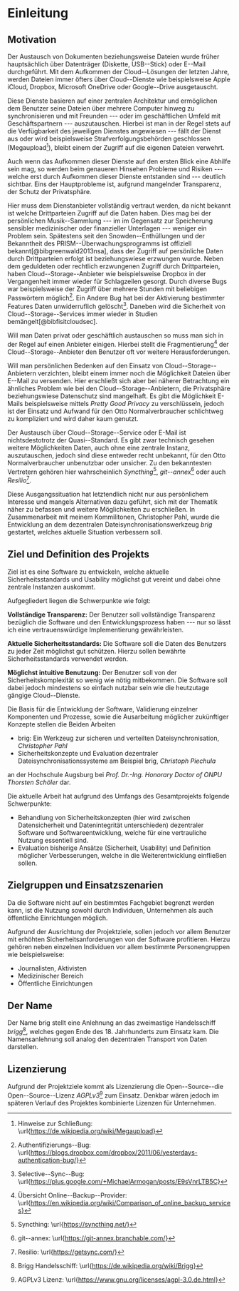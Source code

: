 # Einleitung

## Motivation

Der Austausch von Dokumenten beziehungsweise Dateien wurde früher hauptsächlich
über Datenträger (Diskette, USB--Stick) oder E--Mail durchgeführt. Mit dem
Aufkommen der Cloud--Lösungen der letzten Jahre, werden Dateien immer öfters
über Cloud--Dienste wie beispielsweise Apple iCloud, Dropbox, Microsoft
OneDrive oder Google--Drive ausgetauscht.

Diese Dienste basieren auf einer zentralen Architektur und ermöglichen dem
Benutzer seine Dateien über mehrere Computer hinweg zu synchronisieren und mit
Freunden --- oder im geschäftlichen Umfeld mit Geschäftspartnern ---
auszutauschen. Hierbei ist man in der Regel stets auf die Verfügbarkeit des
jeweiligen Dienstes angewiesen --- fällt der Dienst aus oder wird
beispielsweise Strafverfolgungsbehörden geschlossen (Megaupload[^mega-close]),
bleibt einem der Zugriff auf die eigenen Dateien verwehrt.

[^mega-close]: Hinweise zur Schließung: \url{https://de.wikipedia.org/wiki/Megaupload}

Auch wenn das Aufkommen dieser Dienste auf den ersten Blick eine Abhilfe sein
mag, so werden beim genaueren Hinsehen Probleme und Risiken --- welche erst
durch Aufkommen dieser Dienste entstanden sind --- deutlich sichtbar. Eins der
Hauptprobleme ist, aufgrund mangelnder Transparenz, der Schutz der
Privatsphäre.

Hier muss dem Dienstanbieter vollständig vertraut werden, da nicht bekannt ist
welche Drittparteien Zugriff auf die Daten haben. Dies mag bei der persönlichen
Musik--Sammlung --- im im Gegensatz zur Speicherung sensibler medizinischer
oder finanzieller Unterlagen --- weniger ein Problem sein. Spätestens seit den
Snowden--Enthüllungen und der Bekanntheit des PRISM--Überwachungsprogramms ist
offiziell bekannt[@bibgreenwald2013nsa], dass der Zugriff auf persönliche Daten
durch Drittparteien erfolgt ist beziehungswiese erzwungen wurde. Neben dem
geduldeten oder rechtlich erzwungenen Zugriff durch Drittparteien, haben
Cloud--Storage--Anbieter wie beispielsweise Dropbox in der Vergangenheit immer
wieder für Schlagzeilen gesorgt. Durch diverse Bugs war beispielsweise der
Zugriff über mehrere Stunden mit beliebigen Passwörtern möglich[^dbox-passbug].
Ein Andere Bug hat bei der Aktivierung bestimmter Features Daten unwiderruflich
gelöscht[^dbox-rm]. Daneben wird die Sicherheit von Cloud--Storage--Services
immer wieder in Studien bemängelt[@bibfisitcloudsec].

[^dbox-passbug]: Authentifizierungs--Bug: \url{https://blogs.dropbox.com/dropbox/2011/06/yesterdays-authentication-bug/}
[^dbox-rm]: Selective--Sync--Bug: \url{https://plus.google.com/+MichaelArmogan/posts/E9sVnrLTB5C}

Will man Daten privat oder geschäftlich austauschen so muss
man sich in der Regel auf einen Anbieter einigen. Hierbei stellt die
Fragmentierung[^prov-frag] der Cloud--Storage--Anbieter den Benutzer oft vor
weitere Herausforderungen.

[^prov-frag]: Übersicht Online--Backup--Provider:
\url{https://en.wikipedia.org/wiki/Comparison_of_online_backup_services}

Will man persönlichen Bedenken auf den Einsatz von Cloud--Storage--Anbietern
verzichten, bleibt einem immer noch die Möglichkeit Dateien über E--Mail zu
versenden. Hier erschließt sich aber bei näherer Betrachtung ein ähnliches
Problem wie bei den Cloud--Storage--Anbietern, die Privatsphäre beziehungswiese
Datenschutz sind mangelhaft. Es gibt die Möglichkeit E-Mails beispielsweise
mittels *Pretty Good Privacy* zu verschlüsseln, jedoch ist der Einsatz und
Aufwand für den Otto Normalverbraucher schlichtweg zu kompliziert und wird
daher kaum genutzt.

Der Austausch über Cloud--Storage--Service oder E-Mail ist nichtsdestotrotz der
Quasi--Standard. Es gibt zwar technisch gesehen weitere Möglichkeiten Daten,
auch ohne eine zentrale Instanz, auszutauschen, jedoch sind diese entweder
recht unbekannt, für den Otto Normalverbraucher unbenutzbar oder unsicher. Zu
den bekanntesten Vertretern gehören hier wahrscheinlich
*Syncthing*[^syncthing], *git--annex*[^git-annex] oder auch *Resilio*[^resilio].

[^syncthing]: Syncthing: \url{https://syncthing.net/}

[^resilio]: Resilio: \url{https://getsync.com/}

[^git-annex]: git--annex: \url{https://git-annex.branchable.com/}


Diese Ausgangssituation hat letztendlich nicht nur aus persönlichem Interesse
und mangels Alternativen dazu geführt, sich mit der Thematik näher zu befassen
und weitere Möglichkeiten zu erschließen. In Zusammenarbeit mit meinem
Kommilitonen, Christopher Pahl, wurde die Entwicklung an dem dezentralen
Dateisynchronisationswerkzeug *brig* gestartet, welches aktuelle Situation
verbessern soll.


## Ziel und Definition des Projekts

Ziel ist es eine Software zu entwickeln, welche aktuelle Sicherheitsstandards
und Usability möglichst gut vereint und dabei ohne zentrale Instanzen auskommt.

Aufgegliedert liegen die Schwerpunkte wie folgt:

**Vollständige Transparenz:** Der Benutzer soll vollständige Transparenz
bezüglich die Software und den Entwicklungsprozess haben --- nur so lässt ich
eine vertrauenswürdige Implementierung gewährleisten.

**Aktuelle Sicherheitsstandards:** Die Software soll die Daten des Benutzers zu
jeder Zeit möglichst gut schützen. Hierzu sollen bewährte Sicherheitsstandards
verwendet werden.

**Möglichst intuitive Benutzung:** Der Benutzer soll von der
Sicherheitskomplexität so wenig wie nötig mitbekommen. Die Software soll dabei
jedoch mindestens so einfach nutzbar sein wie die heutzutage gängige
Cloud--Dienste.

Die Basis für die Entwicklung der Software, Validierung einzelner Komponenten
und Prozesse, sowie die Ausarbeitung möglicher zukünftiger Konzepte stellen die
Beiden Arbeiten

* brig: Ein Werkzeug zur sicheren und verteilten Dateisynchronisation,
  *Christopher Pahl*
* Sicherheitskonzepte und Evaluation dezentraler Dateisynchronisationssysteme
  am Beispiel brig, *Christoph Piechula*

an der Hochschule Augsburg bei *Prof. Dr.-Ing. Honorary Doctor of ONPU Thorsten
Schöler* dar.

Die aktuelle Arbeit hat aufgrund des Umfangs des Gesamtprojekts folgende
Schwerpunkte:

* Behandlung von Sicherheitskonzepten (hier wird zwischen Datensicherheit und
  Datenintegrität unterschieden) dezentraler Software und Softwareentwicklung,
  welche für eine vertrauliche Nutzung essentiell sind.
* Evaluation bisherige Ansätze (Sicherheit, Usability) und Definition möglicher
  Verbesserungen, welche in die Weiterentwicklung einfließen sollen.

## Zielgruppen und Einsatzszenarien

Da die Software nicht auf ein bestimmtes Fachgebiet begrenzt werden kann, ist
die Nutzung sowohl durch Individuen, Unternehmen als auch öffentliche
Einrichtungen möglich.

Aufgrund der Ausrichtung der Projektziele, sollen jedoch vor allem Benutzer mit
erhöhten Sicherheitsanforderungen von der Software profitieren. Hierzu gehören
neben einzelnen Individuen vor allem bestimmte Personengruppen wie
beispielsweise:

* Journalisten, Aktivisten
* Medizinischer Bereich
* Öffentliche Einrichtungen


## Der Name

Der Name brig stellt eine Anlehnung an das zweimastige Handelsschiff
*brigg*[^brigg], welches gegen Ende des 18. Jahrhunderts zum Einsatz kam. Die
Namensanlehnung soll analog den dezentralen Transport von Daten darstellen.

[^brigg]: Brigg Handelsschiff: \url{https://de.wikipedia.org/wiki/Brigg}

## Lizenzierung

Aufgrund der Projektziele kommt als Lizenzierung die Open--Source--die
Open--Source--Lizenz *AGPLv3*[^agpl] zum Einsatz. Denkbar wären jedoch im
späteren Verlauf des Projektes kombinierte Lizenzen für Unternehmen.

[^agpl]: AGPLv3 Lizenz: \url{https://www.gnu.org/licenses/agpl-3.0.de.html}
